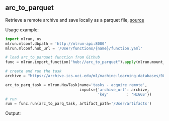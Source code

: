 ## arc_to_parquet

Retrieve a remote archive and save locally as a parquet file, [source](arc_to_parquet.ipynb)

Usage example:

```python
import mlrun, os
mlrun.mlconf.dbpath = 'http://mlrun-api:8080'
mlrun.mlconf.hub_url = '/User/functions/{name}/function.yaml'

# load arc_to_parquet function from Github
func = mlrun.import_function("hub://arc_to_parquet").apply(mlrun.mount_v3io())

# create and run the task
archive = "https://archive.ics.uci.edu/ml/machine-learning-databases/00280/HIGGS.csv.gz"

arc_to_parq_task = mlrun.NewTask(name='tasks - acquire remote', 
                                 inputs={'archive_url': archive,
                                         'key'        : 'HIGGS'})
# run
run = func.run(arc_to_parq_task, artifact_path='/User/artifacts')
```

Output:

```
```